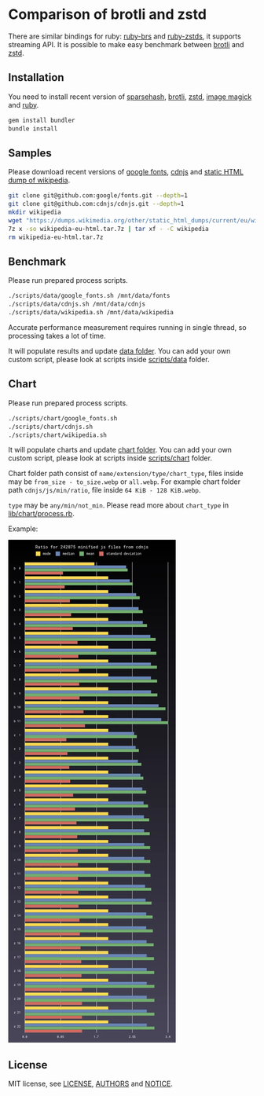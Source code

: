 # Comparison of brotli and zstd

There are similar bindings for ruby:
[ruby-brs](https://github.com/andrew-aladev/ruby-brs) and
[ruby-zstds](https://github.com/andrew-aladev/ruby-zstds), it supports streaming API.
It is possible to make easy benchmark between
[brotli](https://github.com/google/brotli) and
[zstd](https://github.com/facebook/zstd).

## Installation

You need to install recent version of
[sparsehash](https://github.com/sparsehash/sparsehash),
[brotli](https://github.com/google/brotli),
[zstd](https://github.com/facebook/zstd),
[image magick](https://github.com/ImageMagick/ImageMagick) and
[ruby](https://github.com/ruby/ruby).

```sh
gem install bundler
bundle install
```

## Samples

Please download recent versions of
[google fonts](https://github.com/google/fonts),
[cdnjs](https://github.com/cdnjs/cdnjs) and
[static HTML dump of wikipedia](https://dumps.wikimedia.org/other/static_html_dumps/current/eu/).

```sh
git clone git@github.com:google/fonts.git --depth=1
git clone git@github.com:cdnjs/cdnjs.git --depth=1
mkdir wikipedia
wget "https://dumps.wikimedia.org/other/static_html_dumps/current/eu/wikipedia-eu-html.tar.7z"
7z x -so wikipedia-eu-html.tar.7z | tar xf - -C wikipedia
rm wikipedia-eu-html.tar.7z
```

## Benchmark

Please run prepared process scripts.

```sh
./scripts/data/google_fonts.sh /mnt/data/fonts
./scripts/data/cdnjs.sh /mnt/data/cdnjs
./scripts/data/wikipedia.sh /mnt/data/wikipedia
```

Accurate performance measurement requires running in single thread, so processing takes a lot of time.

It will populate results and update [data folder](data).
You can add your own custom script, please look at scripts inside [scripts/data](scripts/data) folder.

## Chart

Please run prepared process scripts.

```sh
./scripts/chart/google_fonts.sh
./scripts/chart/cdnjs.sh
./scripts/chart/wikipedia.sh
```

It will populate charts and update [chart folder](chart).
You can add your own custom script, please look at scripts inside [scripts/chart](scripts/chart) folder.

Chart folder path consist of `name/extension/type/chart_type`, files inside may be `from_size - to_size.webp` or `all.webp`.
For example chart folder path `cdnjs/js/min/ratio`, file inside `64 KiB - 128 KiB.webp`.

`type` may be `any/min/not_min`.
Please read more about `chart_type` in [lib/chart/process.rb](lib/chart/process.rb).

Example:

![Example chart](chart/cdnjs/js/min/ratio/all.webp)

## License

MIT license, see [LICENSE](LICENSE), [AUTHORS](AUTHORS) and [NOTICE](NOTICE).
